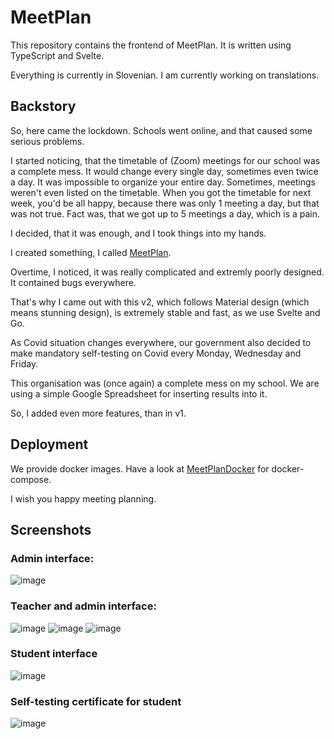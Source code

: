 # MeetPlan
This repository contains the frontend of MeetPlan. It is written using TypeScript and Svelte.

Everything is currently in Slovenian. I am currently working on translations.

## Backstory
So, here came the lockdown. Schools went online, and that caused some serious problems.

I started noticing, that the timetable of (Zoom) meetings for our school was a complete mess.
It would change every single day, sometimes even twice a day.
It was impossible to organize your entire day.
Sometimes, meetings weren't even listed on the timetable.
When you got the timetable for next week, you'd be all happy, because there was only 1 meeting a day, but that was not true.
Fact was, that we got up to 5 meetings a day, which is a pain.

I decided, that it was enough, and I took things into my hands.

I created something, I called [MeetPlan](https://github.com/MeetPlan/MeetPlan).

Overtime, I noticed, it was really complicated and extremly poorly designed.
It contained bugs everywhere.

That's why I came out with this v2, which follows Material design (which means stunning design), is extremely stable and fast, as we use Svelte and Go.

As Covid situation changes everywhere, our government also decided to make mandatory self-testing on Covid every Monday, Wednesday and Friday.

This organisation was (once again) a complete mess on my school.
We are using a simple Google Spreadsheet for inserting results into it.

So, I added even more features, than in v1.

## Deployment
We provide docker images. Have a look at [MeetPlanDocker](https://github.com/MeetPlan/MeetPlanDocker) for docker-compose.

I wish you happy meeting planning.

## Screenshots
### Admin interface:
![image](https://user-images.githubusercontent.com/52399966/152976301-73723ac1-b8d4-42e1-b727-38540aa85204.png)
### Teacher and admin interface:
![image](https://user-images.githubusercontent.com/52399966/152969469-ff6dd531-b405-4f43-a828-d45fe29e69b9.png)
![image](https://user-images.githubusercontent.com/52399966/152971950-4ca62794-f5e9-4bbb-b611-96af322b8d15.png)
![image](https://user-images.githubusercontent.com/52399966/152975749-244604f5-4b3a-4b1e-98ec-25b605abc8ad.png)
### Student interface
![image](https://user-images.githubusercontent.com/52399966/152976053-f79e4121-efee-47d5-9286-5e0ae7a00a70.png)
### Self-testing certificate for student
![image](https://user-images.githubusercontent.com/52399966/152975511-a9e56279-85cb-4a13-8c7e-77c5b4b6f832.png)
